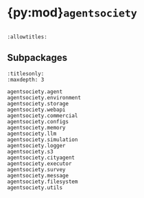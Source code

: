 # {py:mod}`agentsociety`

```{py:module} agentsociety
```

```{autodoc2-docstring} agentsociety
:allowtitles:
```

## Subpackages

```{toctree}
:titlesonly:
:maxdepth: 3

agentsociety.agent
agentsociety.environment
agentsociety.storage
agentsociety.webapi
agentsociety.commercial
agentsociety.configs
agentsociety.memory
agentsociety.llm
agentsociety.simulation
agentsociety.logger
agentsociety.s3
agentsociety.cityagent
agentsociety.executor
agentsociety.survey
agentsociety.message
agentsociety.filesystem
agentsociety.utils
```
